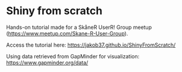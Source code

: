 # Shiny from scratch

Hands-on tutorial made for a SkåneR UserR! Group meetup (https://www.meetup.com/Skane-R-User-Group).

Access the tutorial here: https://jakob37.github.io/ShinyFromScratch/

Using data retrieved from GapMinder for visualization: https://www.gapminder.org/data/

